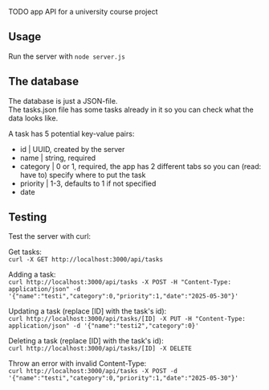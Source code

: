TODO app API for a university course project   

## Usage
Run the server with `node server.js`  

## The database

The database is just a JSON-file.  
The tasks.json file has some tasks already in it so you can check what the data looks like.  

A task has 5 potential key-value pairs:
- id | UUID, created by the server  
- name | string, required  
- category | 0 or 1, required, the app has 2 different tabs so you can (read: have to) specify where to put the task  
- priority | 1-3, defaults to 1 if not specified
- date  

## Testing

Test the server with curl:  

Get tasks:  
`curl -X GET http://localhost:3000/api/tasks`

Adding a task:  
`curl http://localhost:3000/api/tasks -X POST -H "Content-Type: application/json" -d '{"name":"testi","category":0,"priority":1,"date":"2025-05-30"}'`

Updating a task (replace [ID] with the task's id):  
`curl http://localhost:3000/api/tasks/[ID] -X PUT -H "Content-Type: application/json" -d '{"name":"testi2","category":0}'`

Deleting a task (replace [ID] with the task's id):  
`curl http://localhost:3000/api/tasks/[ID] -X DELETE`

Throw an error with invalid Content-Type:  
`curl http://localhost:3000/api/tasks -X POST -d '{"name":"testi","category":0,"priority":1,"date":"2025-05-30"}'`
